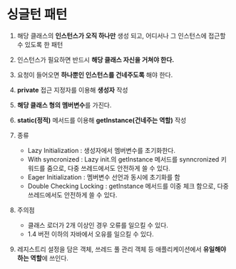 # 싱글턴 패턴

1. 해당 클래스의 **인스턴스가 오직 하나만** 생성 되고, 어디서나 그 인스턴스에 접근할 수 있도록 한 패턴

1. 인스턴스가 필요하면 반드시 **해당 클래스 자신을 거쳐야 한다.**

1. 요청이 들어오면 **하나뿐인 인스턴스를 건네주도록** 해야 한다.

1. **private** 접근 지정자를 이용해 **생성자** 작성

1. **해당 클래스 형의 멤버변수**를 가진다.

2. **static(정적)** 메서드를 이용해 **getInstance(건네주는 역할)** 작성

3. 종류
   * Lazy Initialization : 생성자에서 멤버변수를 초기화한다.
   * With syncronized : Lazy init.의 getInstance 메서드를 synncronized 키워드를 줌으로, 다중 쓰레드에서도 안전하게 쓸 수 있다.
   * Eager Initialization : 멤버변수 선언과 동시에 초기화를 함
   * Double Checking Locking : getInstance 메서드를 이중 체크 함으로, 다중 쓰레드에서도 안전하게 쓸 수 있다.

1. 주의점
   * 클래스 로더가 2개 이상인 경우 오류를 일으킬 수 있다.
   * 1.4 버전 이하의 자바에서 오유를 일으킬 수 있다.

2. 레지스트리 설정을 담은 객체, 쓰레드 풀 관리 객체 등 애플리케이션에서 **유일해야 하는 역할**에 쓰인다.